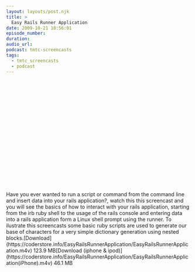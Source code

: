 ```yaml
---
layout: layouts/post.njk
title: >
  Easy Rails Runner Application
date: 2009-10-21 18:56:01
episode_number:
duration:
audio_url:
podcast: tmtc-screencasts
tags:
  - tmtc_screencasts
  - podcast
---
```


<object width="540" height="304"><param name="allowfullscreen" value="true">

<param name="allowscriptaccess" value="always">
<param name="movie" value="https://vimeo.com/moogaloop.swf?clip_id=7186961&amp;server=vimeo.com&amp;show_title=0&amp;show_byline=0&amp;show_portrait=0&amp;color=00ADEF&amp;fullscreen=1">
<embed src="https://vimeo.com/moogaloop.swf?clip_id=7186961&amp;server=vimeo.com&amp;show_title=0&amp;show_byline=0&amp;show_portrait=0&amp;color=00ADEF&amp;fullscreen=1" type="application/x-shockwave-flash" allowfullscreen="true" allowscriptaccess="always" width="540" height="304"></embed></object>Have you ever wanted to run a script or command from the command line and insert data into your rails application?, watch this this screencast and you will see the basics of how to interact with your rails application, starting from the irb ruby shell to the usage of the rails console and entering data into a rails application form a Linux shell prompt using the runner. To ilustrate this screencasts some basic ruby scripts are used to generate our base of characters for a very simple dictionary generation using nested blocks.[Download](https://coderstore.info/EasyRailsRunnerApplication/EasyRailsRunnerApplication.m4v) 123.9 MB[Download (iphone & ipod)](https://coderstore.info/EasyRailsRunnerApplication/EasyRailsRunnerApplication(iPhone).m4v) 46.1 MB
